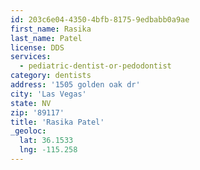 ```yaml
---
id: 203c6e04-4350-4bfb-8175-9edbabb0a9ae
first_name: Rasika
last_name: Patel
license: DDS
services:
  - pediatric-dentist-or-pedodontist
category: dentists
address: '1505 golden oak dr'
city: 'Las Vegas'
state: NV
zip: '89117'
title: 'Rasika Patel'
_geoloc:
  lat: 36.1533
  lng: -115.258
---
```

